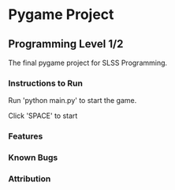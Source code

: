# Pygame Project

## Programming Level 1/2

The final pygame project for SLSS Programming.

### Instructions to Run

Run 'python main.py' to start the game.

Click 'SPACE' to start

### Features

### Known Bugs

### Attribution